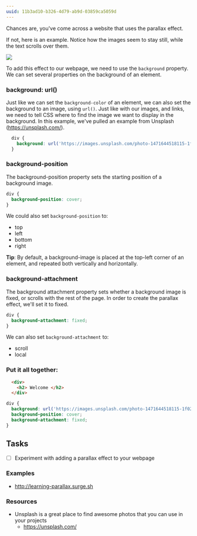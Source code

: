 ```yaml
---
uuid: 11b3ad10-b326-4d79-ab9d-03859ca5059d
---
```



Chances are, you've come across a website that uses the parallax effect.

If not, here is an example. Notice how the images seem to stay still, while the text scrolls over them.

![](https://cl.ly/3z1C1e3w0q41/Screen%20Recording%202017-10-22%20at%2003.32%20PM.gif)

To add this effect to our webpage, we need to use the `background` property.
We can set several properties on the background of an element.

### background: url()

Just like we can set the `background-color` of an element, we can also set the background to an image, using `url()`. Just like with our images, and links, we need to tell CSS where to find the image we want to display in the background. In this example, we've pulled an example from Unsplash (https://unsplash.com/).

```css
  div {
    background: url('https://images.unsplash.com/photo-1471644518115-1f02e9819854?w=1500');
  }
```

### background-position
The background-position property sets the starting position of a background image.

```css
div {
  background-position: cover;
}
```

We could also set `background-position` to:
- top
- left
- bottom
- right

**Tip**: By default, a background-image is placed at the top-left corner of an element, and repeated both vertically and horizontally.

### background-attachment
The background attachment property sets whether a background image is fixed, or scrolls with the rest of the page. In order to create the parallax effect, we'll set it to fixed.

```css
div {
  background-attachment: fixed;
}
```

We can also set `background-attachment` to:
- scroll
- local

### Put it all together:

```html
  <div>
    <h2> Welcome </h2>
  </div>
```

```css
div {
  background: url('https://images.unsplash.com/photo-1471644518115-1f02e9819854?w=1500');
  background-position: cover;
  background-attachment: fixed;
}
```

## Tasks

- [ ] Experiment with adding a parallax effect to your webpage

### Examples

- http://learning-parallax.surge.sh


### Resources
- Unsplash is a great place to find awesome photos that you can use in your projects
  - https://unsplash.com/
